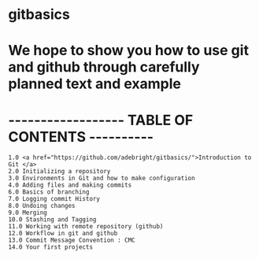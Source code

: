 # gitbasics
# We hope to show you how to use git and github through carefully planned text and example 
# ------------------ TABLE OF CONTENTS ----------
    1.0 <a href="https://github.com/adebright/gitbasics/">Introduction to Git </a>
    2.0 Initializing a repository 
    3.0 Environments in Git and how to make configuration 
    4.0 Adding files and making commits
    6.0 Basics of branching 
    7.0 Logging commit History 
    8.0 Undoing changes 
    9.0 Merging 
    10.0 Stashing and Tagging 
    11.0 Working with remote repository (github)
    12.0 Workflow in git and github
    13.0 Commit Message Convention : CMC
    14.0 Your first projects
